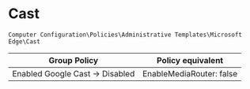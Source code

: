 # Cast

`Computer Configuration\Policies\Administrative Templates\Microsoft Edge\Cast`

| Group Policy                    | Policy equivalent         |
|---------------------------------|---------------------------|
| Enabled Google Cast -> Disabled | EnableMediaRouter: false  |